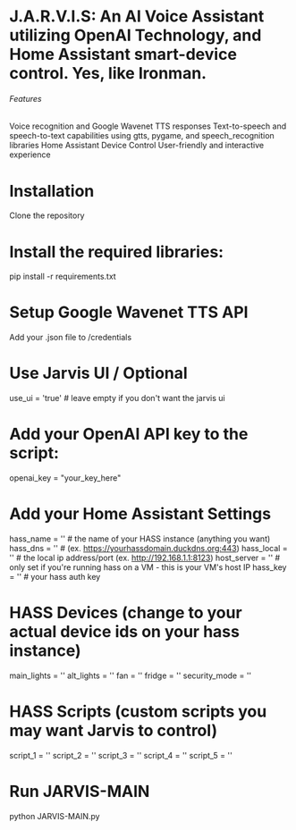 # J.A.R.V.I.S: An AI Voice Assistant utilizing OpenAI Technology, and Home Assistant smart-device control. Yes, like Ironman.


###### Features ######

Voice recognition and Google Wavenet TTS responses
Text-to-speech and speech-to-text capabilities using gtts, pygame, and speech_recognition libraries
Home Assistant Device Control
User-friendly and interactive experience

# Installation

Clone the repository

# Install the required libraries:

pip install -r requirements.txt

# Setup Google Wavenet TTS API

Add your .json file to /credentials

# Use Jarvis UI / Optional
use_ui = 'true'     # leave empty if you don't want the jarvis ui

# Add your OpenAI API key to the script:

openai_key = "your_key_here"

# Add your Home Assistant Settings
hass_name = ''  # the name of your HASS instance (anything you want)<br>
hass_dns = ''   # (ex. https://yourhassdomain.duckdns.org:443)
hass_local = ''    # the local ip address/port (ex. http://192.168.1.1:8123)
host_server = ''   # only set if you're running hass on a VM - this is your VM's host IP
hass_key = '' # your hass auth key

# HASS Devices (change to your actual device ids on your hass instance)
main_lights = ''
alt_lights = '' 
fan = ''
fridge = ''
security_mode = ''

# HASS Scripts (custom scripts you may want Jarvis to control)
script_1 = ''
script_2 = ''
script_3 = ''
script_4 = ''
script_5 = ''

# Run JARVIS-MAIN
python JARVIS-MAIN.py

